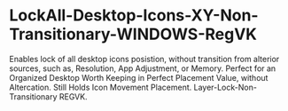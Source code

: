 # LockAll-Desktop-Icons-XY-Non-Transitionary-WINDOWS-RegVK
Enables lock of all desktop icons posistion, without transition from alterior sources, such as, Resolution, App Adjustment, or Memory. Perfect for an Organized Desktop Worth Keeping in Perfect Placement Value, without Altercation. Still Holds Icon Movement Placement. Layer-Lock-Non-Transitionary REGVK.
